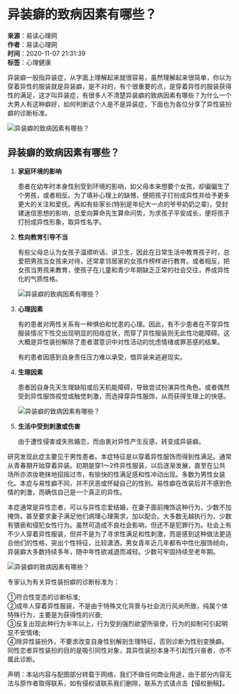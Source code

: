 # 异装癖的致病因素有哪些？

**来源**：易读心理网  
**作者**：易读心理网  
**时间**：2020-11-07 21:31:39  
**标签**：心理健康  

异装癖一般指异装症，从字面上理解起来就很容易，虽然理解起来很简单，你以为穿着异性的服装就是异装癖，是不对的，有个很重要的点，是穿着异性的服装获得性的满足，这才叫异装症，有很多人不清楚异装癖的致病因素有哪些？为什么一个大男人有这种癖好，如何判断这个人是不是异装症，下面也为各位分享了异性装扮癖的诊断标准。

![异装癖的致病因素有哪些？](/Public/upload/image/2020/11/07/20200723103758781.jpg)

## 异装癖的致病因素有哪些？

1. **家庭环境的影响**

   患者在幼年时本身性别受到环境的影响，如父母本来想要个女孩，却偏偏生了个男孩，或者相反。为了填补心理上的缺憾，便把孩子打扮成异性并给予更多更大的关注和爱抚。再如有些家长(特别是年纪大一点的爷爷奶奶之辈)，受封建迷信思想的影响，总爱向算命先生算命问势，为求孩子平安成长，便将孩子打扮成异性形象，取异性名字。

2. **性向教育引导不当**

   有些父母总认为女孩子温顺听话、讲卫生，因此在日常生活中教育孩子时，总爱把男孩当女孩来对待，还常拿邻居家的女孩作榜样进行教育。或者相反，把女孩当男孩来教育，使孩子在儿童和青少年期缺乏正常的社会交往，养成异性化的气质性格。

   ![异装癖的致病因素有哪些？](/Public/upload/image/2020/11/07/20200723103758582.jpg)

3. **心理因素**

   有的患者对两性关系有一种惧伯和忧患的心理。因此，有不少患者在不穿异性服装情况下性交出现明显的阳痉症状，而穿了异性服装则无此性功能障碍。这大概是异性装扮解除了患者潜意识中对性活动的忧虑情绪或罪恶感的结果。

   有的患者因感到自身责任压力难以承受，借异装来逃避现实。

4. **生理因素**

   患者因自身先天生理缺陷或后天机能障碍，导致尝试扮演异性角色。或者偶然受到异性服饰视觉或触觉刺激，而选择穿异性服饰，从而获得生理上的快感。

   ![异装癖的致病因素有哪些？](/Public/upload/image/2020/11/07/20200723103758785.jpg)

5. **生活中受到刺激或伤害**

   由于遭性侵害或失败婚恋，而由衷对异性产生反感，转变成异装癖。

研究发现此症主要见于男性患者。本症特征是以穿着异性服饰而得到性满足。通常从青春期开始穿着异装。初期是穿1～2件异性服装，以后逐渐发展，直至在公共场所亦浓妆艳抹地招摇过市，有愉快的性满足感和性冲动出现。多数为男性女装化。本症与易性癖不同，并不厌恶或怀疑自己的性别。易性癖在改装后并不感到色情的刺激，而确信自己是一个真正的异性。

本症通常是异性恋者，可以与异性恋爱结婚，在妻子面前掩饰这种行为，少数不加掩饰，甚至要求妻子满足他们病理心理需求，加以配合。大多数无越执行为，少数有猥亵和侵犯女性行为。虽然可造成不良社会影响，但还不是犯罪行为。社会上有不少人穿着异性服装，但并不是为了寻求性满足和性刺激，而是感到这种做法更适合他们的性格，突出个性特征，比较潇洒，男女青年近几年都有中性化服饰倾向，异装癖大多数持续多年，随中年性欲减退而减轻。少数可牢固持续至老年期。

   ![异装癖的致病因素有哪些？](/Public/upload/image/2020/11/07/20200723103758185.jpg)

专家认为有关异性装扮癖的诊断标准为：

①符合性变态的诊断标准;  
②成年人穿着异性服装，不是由于特殊文化背景与社会流行风尚所致，纯属个体特殊行为，主要是为获得性的兴奋;  
③反复出现此种行为半年以上，行为受到强烈欲望所驱使，行为的抑制可引起明显不安情绪;  
④除异性装扮外，不要求改变自身性别解剖生理特征，否则诊断为性别变换癖。同性恋者异性装扮的目的是吸引同性对象，其异性装扮本身不引起性兴奋者，亦不属此诊断。

声明：本站内容与配图部分转载于网络，我们不做任何商业用途，由于部分内容无法与原作者取得联系，如有侵权请联系我们删除，联系方式请点击【侵权删稿】。